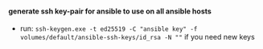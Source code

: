 #### generate ssh key-pair for ansible to use on all ansible hosts
- run: `ssh-keygen.exe -t ed25519 -C "ansible key" -f volumes/default/ansible-ssh-keys/id_rsa -N ""` 
  if you need new keys
